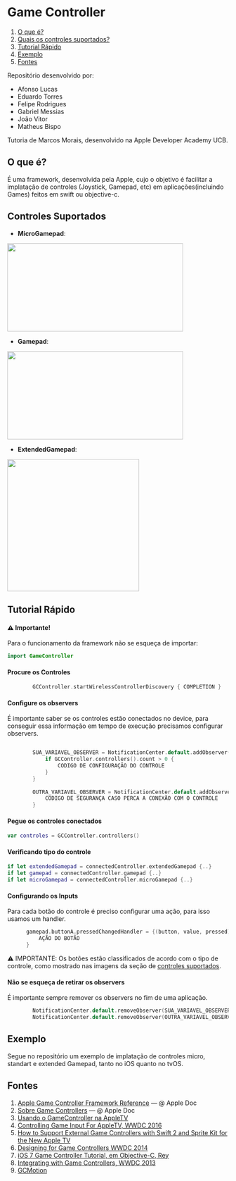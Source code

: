 # Game Controller

1. [O que é?](#introduction)
2. [Quais os controles suportados?](#controls)
3. [Tutorial Rápido](#tutorial)
4. [Exemplo](#exemplo)
5. [Fontes](#fontes)

Repositório desenvolvido por:
* Afonso Lucas
* Eduardo Torres
* Felipe Rodrigues
* Gabriel Messias
* João Vitor
* Matheus Bispo

Tutoria de Marcos Morais, desenvolvido na Apple Developer Academy UCB.

## O que é?<a name="introduction"></a>

É uma framework, desenvolvida pela Apple, cujo o objetivo é facilitar a implatação de controles (Joystick, Gamepad, etc) em aplicações(incluindo Games) feitos em swift ou objective-c.

## Controles Suportados <a name="controls"></a>

- **MicroGamepad**: 

<img src="http://christophersharpe.com/wp-content/uploads/2015/11/remote-and-interaction-remote-diagram_2x.png" width="400" height="200">

- **Gamepad**:

<img src="https://docs-assets.developer.apple.com/published/0ad54e429b/featuresHIDGameControllerStandardFormFittingSample_2x_8be6fc5b-c612-44c8-bfaa-5d90c27f3865.png" width="400" height="200">

- **ExtendedGamepad**:

<img src="https://docs-assets.developer.apple.com/published/f73ea162f0/featuresHIDGameControllerExtendedNonFormFittingSample_2x_d94fb0b8-6cfc-4095-bfdd-3403b15445bb.png" width="300" height="300">

## Tutorial Rápido <a name="tutorial"></a>

#### ⚠️ Importante!

Para o funcionamento da framework não se esqueça de importar:
```swift
import GameController
```

#### Procure os Controles

```swift
        GCController.startWirelessControllerDiscovery { COMPLETION }
```

#### Configure os observers
É importante saber se os controles estão conectados no device, para conseguir essa informação em tempo de execução precisamos configurar observers.

```swift

        SUA_VARIAVEL_OBSERVER = NotificationCenter.default.addObserver(forName: NSNotification.Name.GCControllerDidConnect, object: nil, queue: .main) { (notification) in
            if GCController.controllers().count > 0 {
                CODIGO DE CONFIGURAÇÃO DO CONTROLE
            }
        }
        
        OUTRA_VARIAVEL_OBSERVER = NotificationCenter.default.addObserver(forName: NSNotification.Name.GCControllerDidDisconnect, object: nil, queue: .main) { (notification) in
            CODIGO DE SEGURANÇA CASO PERCA A CONEXÃO COM O CONTROLE
        }

```

#### Pegue os controles conectados

```swift
var controles = GCController.controllers()
```

#### Verificando tipo do controle

```swift
if let extendedGamepad = connectedController.extendedGamepad {..}
if let gamepad = connectedController.gamepad {..}
if let microGamepad = connectedController.microGamepad {..}
```

#### Configurando os Inputs

Para cada botão do controle é preciso configurar uma ação, para isso usamos um handler.

```swift
      gamepad.buttonA.pressedChangedHandler = {(button, value, pressed) in
          AÇÃO DO BOTÃO
      }
```

⚠️ IMPORTANTE: Os botões estão classificados de acordo com o tipo de controle, como mostrado nas imagens da seção de [controles suportados](#controls).

#### Não se esqueça de retirar os observers

É importante sempre remover os observers no fim de uma aplicação.
```swift
        NotificationCenter.default.removeObserver(SUA_VARIAVEL_OBSERVER)
        NotificationCenter.default.removeObserver(OUTRA_VARIAVEL_OBSERVER)
```

## Exemplo <a name="exemplo"></a>

Segue no repositório um exemplo de implatação de controles micro, standart e extended Gamepad, tanto no iOS quanto no tvOS.

## Fontes <a name="fontes"></a>


1. [Apple Game Controller Framework Reference](https://developer.apple.com/documentation/gamecontroller) — @ Apple Doc
2. [Sobre Game Controllers](https://developer.apple.com/library/content/documentation/ServicesDiscovery/Conceptual/GameControllerPG/Introduction/Introduction.html#//apple_ref/doc/uid/TP40013276) — @ Apple Doc
3. [Usando o GameController na AppleTV](https://www.bignerdranch.com/blog/tvos-games-part-1-using-the-game-controller-framework/)
4. [Controlling Game Input For AppleTV, WWDC 2016](https://developer.apple.com/videos/play/wwdc2016/607/)
5. [How to Support External Game Controllers with Swift 2 and Sprite Kit for the New Apple TV](https://cartoonsmart.com/how-to-support-external-game-controllers-with-swift-2-and-sprite-kit-for-the-new-apple-tv/)
6. [Designing for Game Controllers WWDC 2014](https://developer.apple.com/videos/play/wwdc2014/611/)
7. [iOS 7 Game Controller Tutorial, em Objective-C, Rey](https://www.raywenderlich.com/66532/ios-7-game-controller-tutorial)
8. [Integrating with Game Controllers, WWDC 2013](https://developer.apple.com/videos/play/wwdc2013/501/)
9. [GCMotion](https://developer.apple.com/documentation/gamecontroller/gcmotion)
